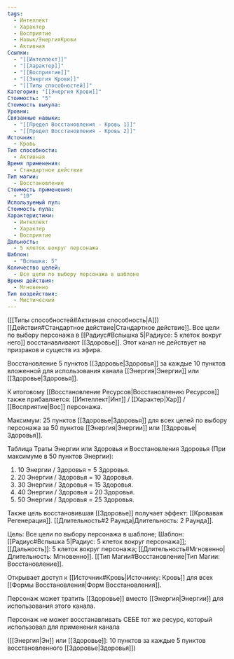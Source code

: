 ```yaml
---
tags:
  - Интеллект
  - Характер
  - Восприятие
  - Навык/ЭнергияКрови
  - Активная
Ссылки:
  - "[[Интеллект]]"
  - "[[Характер]]"
  - "[[Восприятие]]"
  - "[[Энергия Крови]]"
  - "[[Типы способностей]]"
Категория: "[[Энергия Крови]]"
Стоимость: "5"
Стоимость выкупа: 
Уровни: 
Связанные навыки:
  - "[[Предел Восстановления - Кровь 1]]"
  - "[[Предел Восстановления - Кровь 2]]"
Источник:
  - Кровь
Тип способности:
  - Активная
Время применения:
  - Стандартное действие
Тип магии:
  - Восстановление
Стоимость применения:
  - "10"
Используемый пул: 
Стоимость пула: 
Характеристики:
  - Интеллект
  - Характер
  - Восприятие
Дальность:
  - 5 клеток вокруг персонажа
Шаблон:
  - "Вспышка: 5"
Количество целей:
  - Все цели по выбору персонажа в шаблоне
Время действия:
  - Мгновенно
Тип воздействия:
  - Мистический
---
```

([[Типы способностей#Активная способность|А]]) [[Действия#Стандартное действие|Стандартное действие]]. Все цели по выбору персонажа в [[Радиус#Вспышка 5|Радиусе: 5 клеток вокруг него]] восстанавливают [[Здоровье]]. Этот канал не действует на призраков и существ из эфира.

Восстановление 5 пунктов [[Здоровье|Здоровья]] за каждые 10 пунктов вложенной для использования канала [[Энергия|Энергии]] или [[Здоровье|Здоровья]].

К итоговому [[Восстановление Ресурсов|Восстановлению Ресурсов]] также прибавляется: [[Интеллект|Инт]] / [[Характер|Хар]] / [[Восприятие|Вос]] персонажа. 

Максимум: 25 пунктов [[Здоровье|Здоровья]] для всех целей по выбору персонажа за 50 пунктов [[Энергия|Энергии]] или [[Здоровье|Здоровья]].

Таблица Траты Энергии или Здоровья и Восстановления Здоровья
(При максимуме в 50 пунктов Энергии):

1. 10 Энергии / Здоровья = 5 Здоровья.
2. 20 Энергии / Здоровья = 10 Здоровья.
3. 30 Энергии / Здоровья = 15 Здоровья. 
4. 40 Энергии / Здоровья = 20 Здоровья.
5. 50 Энергии / Здоровья = 25 Здоровья.

Также цель восстановившая [[Здоровье]] получает эффект: [[Кровавая Регенерация]]. [[Длительность#2 Раунда|Длительность: 2 Раунда]].

Цель: Все цели по выбору персонажа в шаблоне; Шаблон: [[Радиус#Вспышка 5|Радиус: 5 клеток вокруг персонажа]]; [[Дальность]]: 5 клеток вокруг персонажа; [[Длительность#Мгновенно|Длительность: Мгновенно]]. [[Тип Магии#Восстановление|Тип Магии: Восстановление]].

Открывает доступ к [[Источник#Кровь|Источнику: Кровь]] для всех [[Формы Восстановления|Форм Восстановления]]. 

Персонаж может тратить [[Здоровье]] вместо [[Энергия|Энергии]] для использования этого канала.  

Персонаж не может восстанавливать СЕБЕ тот же ресурс, который использовал для применения канала

([[Энергия|Эн]] или [[Здоровье]]: 10 пунктов за каждые 5 пунктов восстановленного [[Здоровье|Здоровья]])